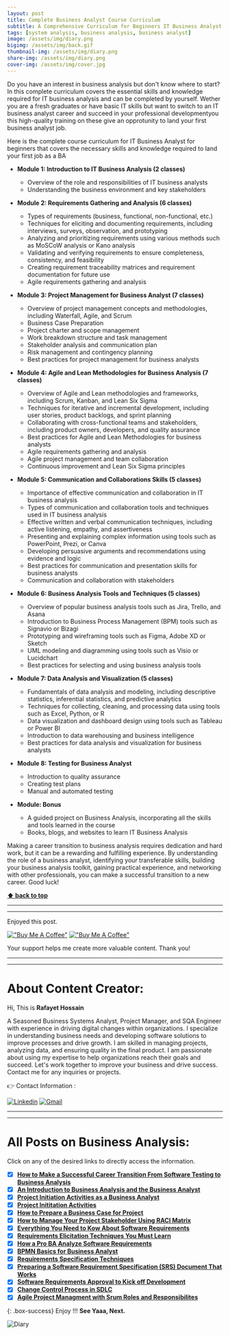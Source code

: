 ```yaml
---
layout: post
title: Complete Business Analyst Course Curriculum
subtitle: A Comprehensive Curriculum for Beginners IT Business Analyst Course
tags: [system analysis, business analysis, business analyst]
image: /assets/img/diary.png
bigimg: /assets/img/back.gif
thumbnail-img: /assets/img/diary.png
share-img: /assets/img/diary.png
cover-img: /assets/img/cover.jpg
---
```


Do you have an interest in business analysis but don't know where to start? In this complete curriculum covers the essential skills and knowledge required for IT business analysis and can be completed by yourself. Wether you are a fresh graduates or have basic IT skills but want to switch to an IT business analyst career and succeed in your professional developmentyou this high-quality training on these give an opprotunity to land your first business analyst job.

Here is the complete course curriculum for IT Business Analyst for beginners that covers the necessary skills and knowledge required to land your first job as a BA

- **Module 1: Introduction to IT Business Analysis (2 classes)**

  - Overview of the role and responsibilities of IT business analysts
  - Understanding the business environment and key stakeholders

- **Module 2: Requirements Gathering and Analysis (6 classes)**

  - Types of requirements (business, functional, non-functional, etc.)
  - Techniques for eliciting and documenting requirements, including interviews, surveys, observation, and prototyping
  - Analyzing and prioritizing requirements using various methods such as MoSCoW analysis or Kano analysis
  - Validating and verifying requirements to ensure completeness, consistency, and feasibility
  - Creating requirement traceability matrices and requirement documentation for future use
  - Agile requirements gathering and analysis

- **Module 3: Project Management for Business Analyst (7 classes)**

  - Overview of project management concepts and methodologies, including Waterfall, Agile, and Scrum
  - Business Case Preparation
  - Project charter and scope management
  - Work breakdown structure and task management
  - Stakeholder analysis and communication plan
  - Risk management and contingency planning
  - Best practices for project management for business analysts

- **Module 4: Agile and Lean Methodologies for Business Analysis (7 classes)**

  - Overview of Agile and Lean methodologies and frameworks, including Scrum, Kanban, and Lean Six Sigma
  - Techniques for iterative and incremental development, including user stories, product backlogs, and sprint planning
  - Collaborating with cross-functional teams and stakeholders, including product owners, developers, and quality assurance
  - Best practices for Agile and Lean Methodologies for business analysts
  - Agile requirements gathering and analysis
  - Agile project management and team collaboration
  - Continuous improvement and Lean Six Sigma principles

- **Module 5: Communication and Collaborations Skills (5 classes)**

  - Importance of effective communication and collaboration in IT business analysis
  - Types of communication and collaboration tools and techniques used in IT business analysis
  - Effective written and verbal communication techniques, including active listening, empathy, and assertiveness
  - Presenting and explaining complex information using tools such as PowerPoint, Prezi, or Canva
  - Developing persuasive arguments and recommendations using evidence and logic
  - Best practices for communication and presentation skills for business analysts
  - Communication and collaboration with stakeholders

- **Module 6: Business Analysis Tools and Techniques (5 classes)**

  - Overview of popular business analysis tools such as Jira, Trello, and Asana
  - Introduction to Business Process Management (BPM) tools such as Signavio or Bizagi
  - Prototyping and wireframing tools such as Figma, Adobe XD or Sketch
  - UML modeling and diagramming using tools such as Visio or Lucidchart
  - Best practices for selecting and using business analysis tools

- **Module 7: Data Analysis and Visualization (5 classes)**

  - Fundamentals of data analysis and modeling, including descriptive statistics, inferential statistics, and predictive analytics
  - Techniques for collecting, cleaning, and processing data using tools such as Excel, Python, or R
  - Data visualization and dashboard design using tools such as Tableau or Power BI
  - Introduction to data warehousing and business intelligence
  - Best practices for data analysis and visualization for business analysts

- **Module 8: Testing for Business Analyst**
  - Introduction to quality assurance
  - Creating test plans
  - Manual and automated testing
- **Module: Bonus**
  - A guided project on Business Analysis, incorporating all the skills and tools learned in the course
  - Books, blogs, and websites to learn IT Business Analysis

Making a career transition to business analysis requires dedication and hard work, but it can be a rewarding and fulfilling experience. By understanding the role of a business analyst, identifying your transferable skills, building your business analysis toolkit, gaining practical experience, and networking with other professionals, you can make a successful transition to a new career. Good luck!

**[⬆ back to top](#understand-the-role-of-a-business-analyst)**

---

---

Enjoyed this post.

[!["Buy Me A Coffee"](https://www.buymeacoffee.com/assets/img/custom_images/orange_img.png)](https://www.buymeacoffee.com/rafayetanalyst/) [!["Buy Me A Coffee"](https://www.buymeacoffee.com/assets/img/custom_images/orange_img.png)](https://www.buymeacoffee.com/rafayetanalyst/)

Your support helps me create more valuable content. Thank you!

---

---

# About Content Creator:

Hi, This is **Rafayet Hossain**

A Seasoned Business Systems Analyst, Project Manager, and SQA Engineer with experience in driving digital changes within organizations. I specialize in understanding business needs and developing software solutions to improve processes and drive growth. I am skilled in managing projects, analyzing data, and ensuring quality in the final product. I am passionate about using my expertise to help organizations reach their goals and succeed. Let's work together to improve your business and drive success. Contact me for any inquiries or projects.

👉 Contact Information :

[![Linkedin](https://img.shields.io/badge/-LinkedIn-blue?style=flat&logo=Linkedin&logoColor=white)](https://www.linkedin.com/in/rafayethossain/)
[![Gmail](https://img.shields.io/badge/-Gmail-c14438?style=flat&logo=Gmail&logoColor=white)](mailto:rafayet13@gmail.com)

---

---

# All Posts on Business Analysis:

Click on any of the desired links to directly access the information.

- [x] [**How to Make a Successful Career Transition From Software Testing to Business Analysis**](https://rafayethossain.github.io/2019-01-15-How-to-Tranisition-to-Business-Analysis-from-Software-Testing/)
- [x] [**An Introduction to Business Analysis and the Business Analyst**](https://rafayethossain.github.io/2019-01-22-Introduction-to-Business-Analysis/)
- [x] [**Project Initiation Activities as a Business Analyst**](https://rafayethossain.github.io/2019-02-07-Project-Initiation-Business-Analysis-Activities/)
- [x] [**Project Inititation Activities**](https://rafayethossain.github.io/2019-02-25-How-to-Prepare-Business-Case-Business-Analyst/)
- [x] [**How to Prepare a Business Case for Project**](https://rafayethossain.github.io/2019-02-25-How-to-Prepare-Business-Case-Business-Analyst/)
- [x] [**How to Manage Your Project Stakeholder Using RACI Matrix**](https://rafayethossain.github.io/2019-02-27-Stakeholder-Management-Business-Analyst/)
- [x] [**Everything You Need to Kow About Software Requirements**](https://rafayethossain.github.io/2019-03-03-What-is-Software-Requirements/)
- [x] [**Requirements Elicitation Techniques You Must Learn**](https://rafayethossain.github.io/2019-03-30-Requirement-Elicitation-Complete-Guidelines/)
- [x] [**How a Pro BA Analyze Software Requirements**](https://rafayethossain.github.io/2019-04-04-Requirement-Analysis-Guidelines/)
- [x] [**BPMN Basics for Business Analyst**](https://rafayethossain.github.io/2019-04-20-BPMN-Basic-Guidelines-with-Example/)
- [x] [**Requirements Specification Techniques**](https://rafayethossain.github.io/2019-05-01-Requirement-Specification-Techniques/)
- [x] [**Preparing a Software Requirement Specification (SRS) Document That Works**](https://rafayethossain.github.io/2019-05-07-How-to-Write-SRS-Document/)
- [x] [**Software Requirements Approval to Kick off Development**](https://rafayethossain.github.io/2019-06-06-Requirement-Approval-Process/)
- [x] [**Change Control Process in SDLC**](https://rafayethossain.github.io/2019-07-07-Change-Control-Process-in-SDLC/)
- [x] [**Agile Project Managment with Srum Roles and Responsibilites**](https://rafayethossain.github.io/2022-10-10-Agile-Scrum-in-a-Nutshell/)

{: .box-success}
Enjoy !!!
**See Yaaa, Next.**

![Diary](/assets/img/diary.png "Diary")
